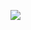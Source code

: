 <p align="left"><a href="https://hits.seeyoufarm.com"><img src="https://hits.seeyoufarm.com/api/count/incr/badge.svg?url=https%3A%2F%2Fgithub.com%2Ficebear2n2&count_bg=%230E2C8E&title_bg=%232D2D2D&icon=&icon_color=%23E7E7E7&title=hits&edge_flat=false"/></a></p>

